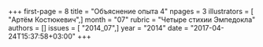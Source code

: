 +++
first-page = 8
title = "Объяснение опыта 4"
npages = 3
illustrators = [ "Артём Костюкевич",]
month = "07"
rubric = "Четыре стихии Эмпедокла"
authors = []
issues = [ "2014_07",]
year = "2014"
date = "2017-04-24T15:37:58+03:00"
+++
